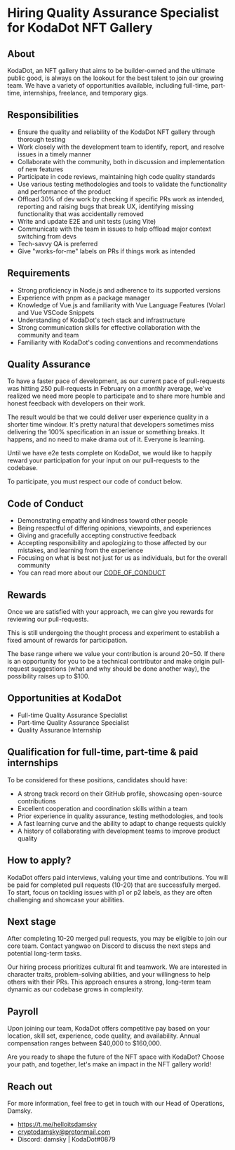 # Hiring Quality Assurance Specialist for KodaDot NFT Gallery

## About

KodaDot, an NFT gallery that aims to be builder-owned and the ultimate public good, is always on the lookout for the best talent to join our growing team. We have a variety of opportunities available, including full-time, part-time, internships, freelance, and temporary gigs.

## Responsibilities

- Ensure the quality and reliability of the KodaDot NFT gallery through thorough testing
- Work closely with the development team to identify, report, and resolve issues in a timely manner
- Collaborate with the community, both in discussion and implementation of new features
- Participate in code reviews, maintaining high code quality standards
- Use various testing methodologies and tools to validate the functionality and performance of the product
- Offload 30% of dev work by checking if specific PRs work as intended, reporting and raising bugs that break UX, identifying missing functionality that was accidentally removed
- Write and update E2E and unit tests (using Vite)
- Communicate with the team in issues to help offload major context switching from devs
- Tech-savvy QA is preferred
- Give "works-for-me" labels on PRs if things work as intended

## Requirements

- Strong proficiency in Node.js and adherence to its supported versions
- Experience with pnpm as a package manager
- Knowledge of Vue.js and familiarity with Vue Language Features (Volar) and Vue VSCode Snippets
- Understanding of KodaDot's tech stack and infrastructure
- Strong communication skills for effective collaboration with the community and team
- Familiarity with KodaDot's coding conventions and recommendations

## Quality Assurance

To have a faster pace of development, as our current pace of pull-requests was hitting 250 pull-requests in February on a monthly average, we've realized we need more people to participate and to share more humble and honest feedback with developers on their work.

The result would be that we could deliver user experience quality in a shorter time window. It's pretty natural that developers sometimes miss delivering the 100% specification in an issue or something breaks. It happens, and no need to make drama out of it. Everyone is learning.

Until we have e2e tests complete on KodaDot, we would like to happily reward your participation for your input on our pull-requests to the codebase.

To participate, you must respect our code of conduct below.

## Code of Conduct

- Demonstrating empathy and kindness toward other people
- Being respectful of differing opinions, viewpoints, and experiences
- Giving and gracefully accepting constructive feedback
- Accepting responsibility and apologizing to those affected by our mistakes, and learning from the experience
- Focusing on what is best not just for us as individuals, but for the overall community
- You can read more about our [CODE_OF_CONDUCT](https://github.com/kodadot/nft-gallery/blob/main/CODE_OF_CONDUCT.md)

## Rewards

Once we are satisfied with your approach, we can give you rewards for reviewing our pull-requests.

This is still undergoing the thought process and experiment to establish a fixed amount of rewards for participation.

The base range where we value your contribution is around $20-$50. If there is an opportunity for you to be a technical contributor and make origin pull-request suggestions (what and why should be done another way), the possibility raises up to $100.

## Opportunities at KodaDot

- Full-time Quality Assurance Specialist
- Part-time Quality Assurance Specialist
- Quality Assurance Internship

## Qualification for full-time, part-time & paid internships

To be considered for these positions, candidates should have:

- A strong track record on their GitHub profile, showcasing open-source contributions
- Excellent cooperation and coordination skills within a team
- Prior experience in quality assurance, testing methodologies, and tools
- A fast learning curve and the ability to adapt to change requests quickly
- A history of collaborating with development teams to improve product quality

## How to apply?

KodaDot offers paid interviews, valuing your time and contributions. You will be paid for completed pull requests (10-20) that are successfully merged. To start, focus on tackling issues with p1 or p2 labels, as they are often challenging and showcase your abilities.

## Next stage

After completing 10-20 merged pull requests, you may be eligible to join our core team. Contact yangwao on Discord to discuss the next steps and potential long-term tasks.

Our hiring process prioritizes cultural fit and teamwork. We are interested in character traits, problem-solving abilities, and your willingness to help others with their PRs. This approach ensures a strong, long-term team dynamic as our codebase grows in complexity.

## Payroll

Upon joining our team, KodaDot offers competitive pay based on your location, skill set, experience, code quality, and availability. Annual compensation ranges between $40,000 to $160,000.

Are you ready to shape the future of the NFT space with KodaDot? Choose your path, and together, let's make an impact in the NFT gallery world!

## Reach out

For more information, feel free to get in touch with our Head of Operations, Damsky.

- https://t.me/helloitsdamsky
- cryptodamsky@protonmail.com
- Discord: damsky | KodaDot#0879
